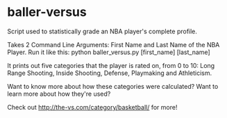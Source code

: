 # baller-versus
Script used to statistically grade an NBA player's complete profile.

Takes 2 Command Line Arguments: First Name and Last Name of the NBA Player.
Run it like this: python baller_versus.py [first_name] [last_name]

It prints out five categories that the player is rated on, from 0 to 10:
Long Range Shooting, Inside Shooting, Defense, Playmaking and Athleticism.

Want to know more about how these categories were calculated? Want to learn more about how they're used?

Check out http://the-vs.com/category/basketball/ for more!
